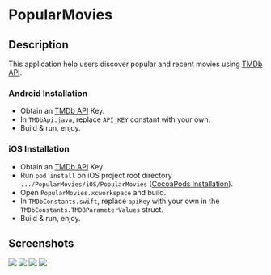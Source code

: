 # PopularMovies

## Description
This application help users discover popular and recent movies using [TMDb API](https://www.themoviedb.org/documentation/api).

### Android Installation
- Obtain an [TMDb API](https://www.themoviedb.org/documentation/api) Key.
- In `TMDbApi.java`, replace `API_KEY` constant with your own.
- Build & run, enjoy.


### iOS Installation
- Obtain an [TMDb API](https://www.themoviedb.org/documentation/api) Key.
- Run `pod install` on iOS project root directory `.../PopularMovies/iOS/PopularMovies` ([CocoaPods Installation](https://guides.cocoapods.org/using/getting-started.html)).
- Open `PopularMovies.xcworkspace` and build.
- In `TMDbConstants.swift`, replace `apiKey` with your own in the `TMDbConstants.TMDBParameterValues` struct.
- Build & run, enjoy.

## Screenshots

<img src="https://github.com/vanyaland/Popular-Movies/blob/master/res/iOS-movies-list.png">
<img src="https://github.com/vanyaland/Popular-Movies/blob/master/res/iOS-movie-detail.png">


<img src="https://github.com/vanyaland/Popular-Movies/blob/master/res/top-rated-movies.png">
<img src="https://github.com/vanyaland/Popular-Movies/blob/master/res/movie-detail.png">
